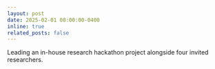 ```yaml
---
layout: post
date: 2025-02-01 08:00:00-0400
inline: true
related_posts: false
---
```


Leading an in-house research hackathon project alongside four invited researchers.